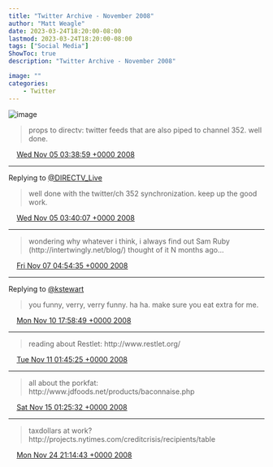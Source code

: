 ```yaml
---
title: "Twitter Archive - November 2008"
author: "Matt Weagle"
date: 2023-03-24T18:20:00-08:00
lastmod: 2023-03-24T18:20:00-08:00
tags: ["Social Media"]
ShowToc: true
description: "Twitter Archive - November 2008"

image: ""
categories: 
    - Twitter
---
```

![image](/sadtwitterbird3.jpg)

> props to directv: twitter feeds that are also piped to channel 352\.  well done\.

<img src="./media/tweet.ico" width="12" /> [Wed Nov 05 03:38:59 +0000 2008](https://twitter.com/mweagle/status/990830781)

----

Replying to [@DIRECTV\_Live](https://twitter.com/DIRECTV_Live/status/990739892)

> well done with the twitter/ch 352 synchronization\.  keep up the good work\.

<img src="./media/tweet.ico" width="12" /> [Wed Nov 05 03:40:07 +0000 2008](https://twitter.com/mweagle/status/990833246)

----

> wondering why whatever i think, i always find out Sam Ruby \(http://intertwingly\.net/blog/\) thought of it N months ago\.\.\.

<img src="./media/tweet.ico" width="12" /> [Fri Nov 07 04:54:35 +0000 2008](https://twitter.com/mweagle/status/994449207)

----

Replying to [@kstewart](https://twitter.com/kstewart/status/998039823)

> you funny, verry, verry funny\.  ha ha\.  make sure you eat extra for me\.

<img src="./media/tweet.ico" width="12" /> [Mon Nov 10 17:58:49 +0000 2008](https://twitter.com/mweagle/status/999118278)

----

> reading about Restlet: http://www\.restlet\.org/

<img src="./media/tweet.ico" width="12" /> [Tue Nov 11 01:45:25 +0000 2008](https://twitter.com/mweagle/status/999733497)

----

> all about the porkfat: http://www\.jdfoods\.net/products/baconnaise\.php

<img src="./media/tweet.ico" width="12" /> [Sat Nov 15 01:25:32 +0000 2008](https://twitter.com/mweagle/status/1006428493)

----

> taxdollars at work? http://projects\.nytimes\.com/creditcrisis/recipients/table

<img src="./media/tweet.ico" width="12" /> [Mon Nov 24 21:14:43 +0000 2008](https://twitter.com/mweagle/status/1021524737)